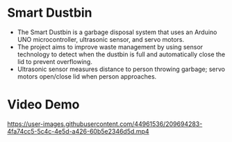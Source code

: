 # Smart Dustbin

- The Smart Dustbin is a garbage disposal system that uses an Arduino UNO microcontroller, ultrasonic sensor, and servo motors.
- The project aims to improve waste management by using sensor technology to detect when the dustbin is full and automatically close the lid to prevent overflowing.
- Ultrasonic sensor measures distance to person throwing garbage; servo motors open/close lid when person approaches.

# Video Demo

https://user-images.githubusercontent.com/44961536/209694283-4fa74cc5-5c4c-4e5d-a426-60b5e2346d5d.mp4

